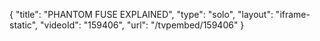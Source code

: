 {
    "title": "PHANTOM FUSE EXPLAINED",
    "type": "solo",
    "layout": "iframe-static",
    "videoId": "159406",
    "url": "\/tvpembed\/159406"
}